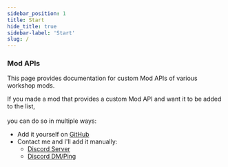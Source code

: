 ```yaml
---
sidebar_position: 1
title: Start
hide_title: true
sidebar-label: 'Start'
slug: /
---
```


### Mod APIs

This page provides documentation for custom Mod APIs of various workshop mods.

If you made a mod that provides a custom Mod API and want it to be added to the list, <br></br>
you can do so in multiple ways:

- Add it yourself on [GitHub](https://github.com)
- Contact me and I'll add it manually:
	- [Discord Server](https://discord.gg/2eACct5FDm)
	- [Discord DM/Ping](https://discordapp.com/users/518349368500420618)

